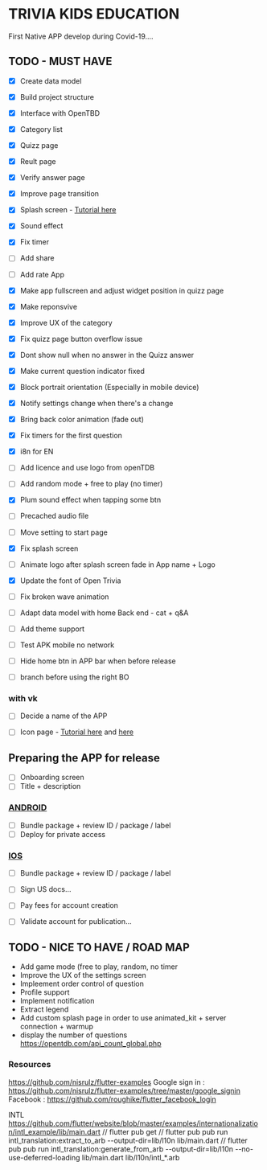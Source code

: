 # TRIVIA KIDS EDUCATION #

First Native APP develop during Covid-19....


## TODO - MUST HAVE ##

- [x] Create data model
- [x] Build project structure
- [x] Interface with OpenTBD
- [x] Category list
- [x] Quizz page
- [x] Reult page
- [x] Verify answer page
- [x] Improve page transition
- [x] Splash screen - [Tutorial here](https://medium.com/@diegoveloper/flutter-splash-screen-9f4e05542548)
- [x] Sound effect
- [x] Fix timer
- [ ] Add share
- [ ] Add rate App
- [x] Make app fullscreen and adjust widget position in quizz page
- [x] Make reponsvive
- [x] Improve UX of the category
- [x] Fix quizz page button overflow issue
- [x] Dont show null when no answer in the Quizz answer
- [x] Make current question indicator fixed
- [x] Block portrait orientation (Especially in mobile device)
- [x] Notify settings change when there's a change
- [x] Bring back color animation (fade out)
- [X] Fix timers for the first question
- [x] i8n for EN
- [ ] Add licence and use logo from openTDB
- [ ] Add random mode + free to play (no timer)
- [x] Plum sound effect when tapping some btn
- [ ] Precached audio file
- [ ] Move setting to start page
- [x] Fix splash screen
- [ ] Animate logo after splash screen fade in App name + Logo
- [x] Update the font of Open Trivia
- [ ] Fix broken wave animation



- [ ] Adapt data model with home Back end - cat + q&A
- [ ] Add theme support
- [ ] Test APK mobile no network
- [ ] Hide home btn in APP bar when before release
- [ ] branch before using the right BO

### with vk
- [ ] Decide a name of the APP
- [ ] Icon page - [Tutorial here](https://stackoverflow.com/questions/43928702/how-to-change-the-application-launcher-icon-on-flutter) and [here](https://androidmonks.com/flutter-change-app-name/#Changing_App_Icon_For_IOS)


## Preparing the APP for release


- [ ] Onboarding screen
- [ ] Title + description

### [ANDROID](https://flutter.dev/docs/deployment/android)

- [ ] Bundle package + review ID / package / label
- [ ] Deploy for private access

### [IOS](https://flutter.dev/docs/deployment/ios)

- [ ] Bundle package + review ID / package / label
- [ ] Sign US docs...
- [ ] Pay fees for account creation
- [ ] Validate account for publication...


## TODO - NICE TO HAVE / ROAD MAP ##

* Add game mode (free to play, random, no timer
* Improve the UX of the settings screen
* Impleement order control of question
* Profile support
* Implement notification
* Extract legend
* Add custom splash page in order to use animated_kit + server connection + warmup
* display the number of questions https://opentdb.com/api_count_global.php

### Resources

https://github.com/nisrulz/flutter-examples
Google sign in : https://github.com/nisrulz/flutter-examples/tree/master/google_signin
Facebook : https://github.com/roughike/flutter_facebook_login

INTL
https://github.com/flutter/website/blob/master/examples/internationalization/intl_example/lib/main.dart
// flutter pub get
// flutter pub pub run intl_translation:extract_to_arb --output-dir=lib/l10n lib/main.dart
// flutter pub pub run intl_translation:generate_from_arb --output-dir=lib/l10n --no-use-deferred-loading lib/main.dart lib/l10n/intl_*.arb
